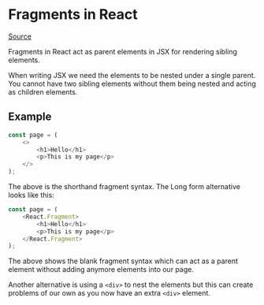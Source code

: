 # Fragments in React

[Source](https://reactjs.org/docs/fragments.html)

Fragments in React act as parent elements in JSX for rendering sibling elements.

When writing JSX we need the elements to be nested under a single parent. You cannot have two sibling elements without them being nested and acting as children elements.

## Example

```javascript
const page = (
    <>
        <h1>Hello</h1>
        <p>This is my page</p>
    </>
);
```

The above is the shorthand fragment syntax. The Long form alternative looks like this:

```javascript
const page = (
    <React.Fragment>
        <h1>Hello</h1>
        <p>This is my page</p>
    </React.Fragment>
);
```

The above shows the blank fragment syntax which can act as a parent element without adding anymore elements into our page.

Another alternative is using a `<div>` to nest the elements but this can create problems of our own as you now have an extra `<div>` element.